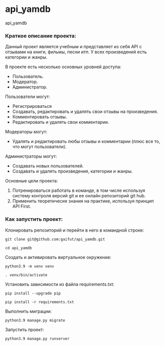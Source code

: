 # api_yamdb
api_yamdb
### Краткое описание проекта:
Данный проект является учебным и представляет из себя API с отзывами на книги, фильмы, песни итп.
У всех произведений есть категории и жанры.

В проекте есть несколько основных уровней доступа:
- Пользователь.
- Модератор.
- Администратор.

Пользователи могут:
- Регистрироваться
- Создавать, редактировать и удалять свои отзывы на произведения.
- Комментировать отзывы.
- Редактировать и удалять свои комментарии.

Модераторы могут:
- Удалять и редактировать любы отзывы и комментарии (плюс все то, что могут пользователи).

Администраторы могут:
- Создавать новых пользователей.
- Создавать и удалять произведения, категории и жанры.

Основные цели проекта:
1. Потренироваться работать в команде, в том числе используя систему контроля версий git и ее онлайн репозиторий git hub.
2. Применить теоретичесие знания на практике, используя принцип API First.


### Как запустить проект:

Клонировать репозиторий и перейти в него в командной строке:

```
git clone git@github.com:gaifut/api_yamdb.git
```

```
cd api_yamdb
```

Cоздать и активировать виртуальное окружение:

```
python3.9 -m venv venv
```

```
. venv/bin/activate
```

Установить зависимости из файла requirements.txt:

```
pip install --upgrade pip
```

```
pip install -r requirements.txt
```

Выполнить миграции:

```
python3.9 manage.py migrate
```

Запустить проект:

```
python3.9 manage.py runserver
```
